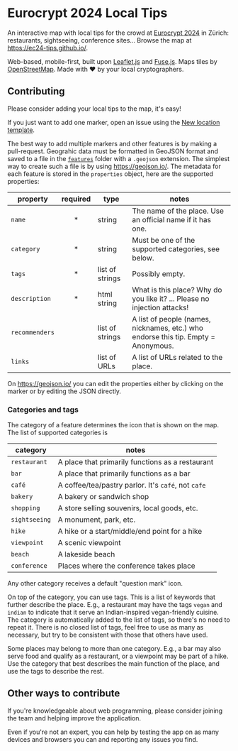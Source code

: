 # Eurocrypt 2024 Local Tips

An interactive map with local tips for the crowd at [Eurocrypt 2024](https://eurocrypt.iacr.org/2024/) in Zürich: restaurants, sightseeing, conference sites... Browse the map at <https://ec24-tips.github.io/>.

Web-based, mobile-first, built upon [Leaflet.js](https://leafletjs.com/) and [Fuse.js](https://www.fusejs.io/). Maps tiles by [OpenStreetMap](https://www.openstreetmap.org/). Made with ❤️ by your local cryptographers.

## Contributing

Please consider adding your local tips to the map, it's easy!

If you just want to add one marker, open an issue using the [New location template](https://github.com/ec24-tips/ec24-tips.github.io/issues/new?assignees=&labels=&projects=&template=new-location.md&title=%5BNEW+LOCATION%5D).

The best way to add multiple markers and other features is by making a pull-request. Geograhic data must be formatted in GeoJSON format and saved to a file in the [`features`](features) folder with a `.geojson` extension. The simplest way to create such a file is by using <https://geojson.io/>. The metadata for each feature is stored in the `properties` object, here are the supported properties:

| property | required | type | notes
|-|:-:|-|-|
| `name` | * | string | The name of the place. Use an official name if it has one.
| `category` | * | string | Must be one of the supported categories, see below.
| `tags` | * | list of strings | Possibly empty.
| `description` | * | html string | What is this place? Why do you like it? ... Please no injection attacks!
| `recommenders` | | list of strings | A list of people (names, nicknames, etc.) who endorse this tip. Empty = Anonymous.
| `links` | | list of URLs | A list of URLs related to the place.

On <https://geojson.io/> you can edit the properties either by clicking on the marker or by editing the JSON directly.

### Categories and tags

The category of a feature determines the icon that is shown on the map. The list of supported categories is

| category | notes
|-|-|
|`restaurant`|A place that primarily functions as a restaurant
|`bar`|A place that primarily functions as a bar
|`café`|A coffee/tea/pastry parlor. It's `café`, not `cafe`
|`bakery`|A bakery or sandwich shop
|`shopping`|A store selling souvenirs, local goods, etc.
|`sightseeing`|A monument, park, etc.
|`hike`|A hike or a start/middle/end point for a hike
|`viewpoint`|A scenic viewpoint
|`beach`|A lakeside beach
|`conference`|Places where the conference takes place

Any other category receives a default "question mark" icon. 

On top of the category, you can use tags. This is a list of keywords that further describe the place. E.g., a restaurant may have the tags `vegan` and `indian` to indicate that it serve an Indian-inspired vegan-friendly cuisine. The category is automatically added to the list of tags, so there's no need to repeat it. There is no closed list of tags, feel free to use as many as necessary, but try to be consistent with those that others have used.

Some places may belong to more than one category. E.g., a bar may also serve food and qualify as a restaurant, or a viewpoint may be part of a hike. Use the category that best describes the main function of the place, and use the tags to describe the rest.


## Other ways to contribute

If you're knowledgeable about web programming, please consider joining the team and helping improve the application.

Even if you're not an expert, you can help by testing the app on as many devices and browsers you can and reporting any issues you find.
